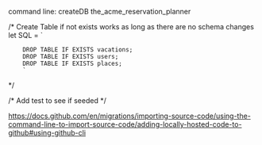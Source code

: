 command line:  createDB the_acme_reservation_planner

  /*    Create Table if not exists works as long 
        as there are no schema changes 
  let SQL = `
  
        DROP TABLE IF EXISTS vacations;
        DROP TABLE IF EXISTS users;
        DROP TABLE IF EXISTS places;
        `
*/

/*  Add test to see if seeded */

https://docs.github.com/en/migrations/importing-source-code/using-the-command-line-to-import-source-code/adding-locally-hosted-code-to-github#using-github-cli
